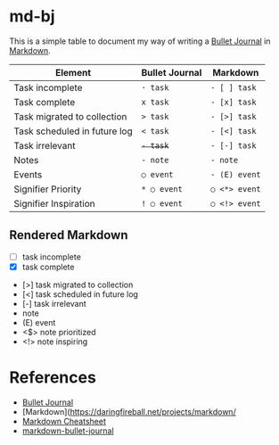 # md-bj

This is a simple table to document my way of writing a [Bullet Journal](https://bulletjournal.com/) in [Markdown](https://daringfireball.net/projects/markdown/).

| Element | Bullet Journal | Markdown |
| ------- | ------         | ------   |
| Task incomplete        | `· task`               | `- [ ] task`         |
| Task complete        | `x task`               | `- [x] task`         |
| Task migrated to collection        | `> task`               | `- [>] task`         |
| Task scheduled in future log        | `< task`               | `- [<] task`         |
| Task irrelevant        | ~~`- task`~~               | `- [-] task`         |
| Notes        | `- note`               | `- note`         |
| Events        | `○ event`               | `- (E) event`         |
| Signifier Priority        | `* ○ event`               | `○ <*> event`         |
| Signifier Inspiration        | `! ○ event`               | `○ <!> event`         |

## Rendered Markdown

- [ ] task incomplete
- [x] task complete
- [>] task migrated to collection
- [<] task scheduled in future log
- [-] task irrelevant
- note
- (E) event
- <$> note prioritized
- <!> note inspiring

# References

- [Bullet Journal](https://bulletjournal.com/)
- [Markdown](https://daringfireball.net/projects/markdown/
- [Markdown Cheatsheet](https://github.com/adam-p/markdown-here/wiki/Markdown-Cheatsheet)
- [markdown-bullet-journal](https://github.com/dballard/markdown-bullet-journal)
